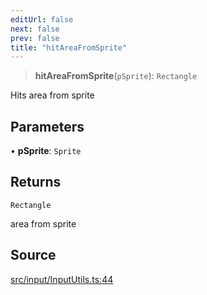 ```yaml
---
editUrl: false
next: false
prev: false
title: "hitAreaFromSprite"
---
```


> **hitAreaFromSprite**(`pSprite`): `Rectangle`

Hits area from sprite

## Parameters

• **pSprite**: `Sprite`

## Returns

`Rectangle`

area from sprite

## Source

[src/input/InputUtils.ts:44](https://github.com/relishinc/dill-pixel/blob/543438455c9a47928084300159416186c2aa1095/src/input/InputUtils.ts#L44)
